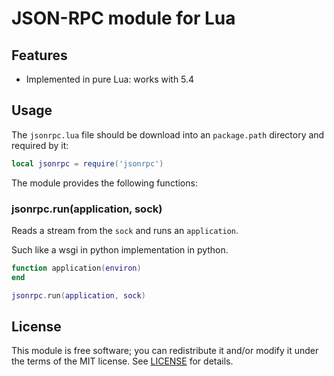 # JSON-RPC module for Lua

## Features

- Implemented in pure Lua: works with 5.4

## Usage

The `jsonrpc.lua` file should be download into an `package.path` directory and required by it:

```lua
local jsonrpc = require('jsonrpc')
```

The module provides the following functions:

### jsonrpc.run(application, sock)

Reads a stream from the `sock` and runs an `application`.

Such like a wsgi in python implementation in python.

```lua
function application(environ)
end

jsonrpc.run(application, sock)
```

## License

This module is free software; you can redistribute it and/or modify it under
the terms of the MIT license. See [LICENSE](LICENSE) for details.


